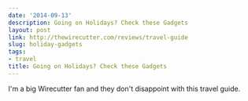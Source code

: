 ```yaml
---
date: '2014-09-13'
description: Going on Holidays? Check these Gadgets
layout: post
link: http://thewirecutter.com/reviews/travel-guide
slug: holiday-gadgets
tags:
- travel
title: Going on Holidays? Check these Gadgets
---
```


I'm a big Wirecutter fan and they don't disappoint with this travel guide.